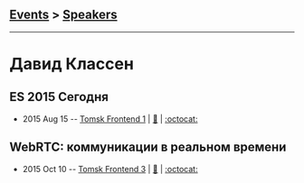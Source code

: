 ## [Events](../README.md) > [Speakers](../speakers.md)
---

# Давид Классен

## ES 2015 Сегодня
- 2015 Aug 15 -- [Tomsk Frontend 1](http://www.youtube.com/watch?v=8tTGm9jKd18)  | [:notebook:](https://github.com/ifaced/tomsk-front-end-meetup/blob/master/2015.08.15-gcc-es6-isomorphic-js/ecmascript-2015/ecmascript-2015.pdf) | [:octocat:](https://github.com/DavidKlassen/es6-browser-boilerplate) 
## WebRTC: коммуникации в реальном времени
- 2015 Oct 10 -- [Tomsk Frontend 3](http://www.youtube.com/watch?v=zV5BmtS0okU)  | [:notebook:](https://github.com/ifaced/tomsk-front-end-meetup/blob/master/2015.10.10-webpack-docker-webrtc/web-rtc.pdf) | [:octocat:](https://github.com/DavidKlassen/webrtc-demos) 
